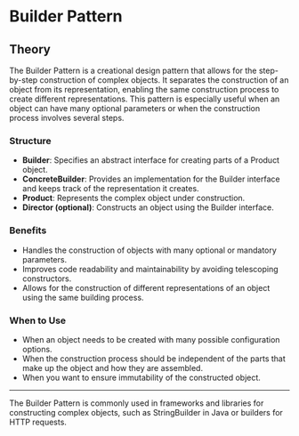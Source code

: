 # Builder Pattern

## Theory

The Builder Pattern is a creational design pattern that allows for the step-by-step construction of complex objects. It separates the construction of an object from its representation, enabling the same construction process to create different representations. This pattern is especially useful when an object can have many optional parameters or when the construction process involves several steps.

### Structure
- **Builder**: Specifies an abstract interface for creating parts of a Product object.
- **ConcreteBuilder**: Provides an implementation for the Builder interface and keeps track of the representation it creates.
- **Product**: Represents the complex object under construction.
- **Director (optional)**: Constructs an object using the Builder interface.

### Benefits
- Handles the construction of objects with many optional or mandatory parameters.
- Improves code readability and maintainability by avoiding telescoping constructors.
- Allows for the construction of different representations of an object using the same building process.

### When to Use
- When an object needs to be created with many possible configuration options.
- When the construction process should be independent of the parts that make up the object and how they are assembled.
- When you want to ensure immutability of the constructed object.

---

The Builder Pattern is commonly used in frameworks and libraries for constructing complex objects, such as StringBuilder in Java or builders for HTTP requests.
